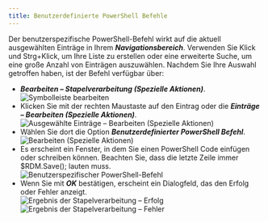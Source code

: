 ```yaml
---
title: Benutzerdefinierte PowerShell Befehle
---
```

Der benutzerspezifische PowerShell-Befehl wirkt auf die aktuell ausgewählten Einträge in Ihrem ***Navigationsbereich***. Verwenden Sie Klick und Strg+Klick, um Ihre Liste zu erstellen oder eine erweiterte Suche, um eine große Anzahl von Einträgen auszuwählen. Nachdem Sie Ihre Auswahl getroffen haben, ist der Befehl verfügbar über:  

* ***Bearbeiten – Stapelverarbeitung (Spezielle Aktionen)***.
![Symbolleiste bearbeiten](https://webdevolutions.azureedge.net/docs/de/rdm/windows/clipM0003.png) 
* Klicken Sie mit der rechten Maustaste auf den Eintrag oder die ***Einträge – Bearbeiten (Spezielle Aktionen)***. 
![Ausgewählte Einträge – Bearbeiten (Spezielle Aktionen)](https://webdevolutions.azureedge.net/docs/de/rdm/windows/clip10585.png) 
* Wählen Sie dort die Option ***Benutzerdefinierter PowerShell Befehl***.  
![Bearbeiten (Spezielle Aktionen)](https://webdevolutions.azureedge.net/docs/de/rdm/windows/clip10587.png) 
* Es erscheint ein Fenster, in dem Sie einen PowerShell Code einfügen oder schreiben können. Beachten Sie, dass die letzte Zeile immer $RDM.Save(); lauten muss.   
![Benutzerspezifischer PowerShell-Befehl](https://webdevolutions.azureedge.net/docs/de/rdm/windows/clip10613.png) 
* Wenn Sie mit ***OK*** bestätigen, erscheint ein Dialogfeld, das den Erfolg oder Fehler anzeigt.  
![Ergebnis der Stapelverarbeitung – Erfolg](https://webdevolutions.azureedge.net/docs/de/rdm/windows/clipM0004.png) 
![Ergebnis der Stapelverarbeitung – Fehler](https://webdevolutions.azureedge.net/docs/de/rdm/windows/clipM0005.png) 
